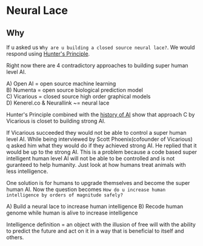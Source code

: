 # Neural Lace

## Why
If u asked us `Why are u building a closed source neural lace?`. 
We would respond using [Hunter's Principle](https://youtu.be/lsFYMO4dfhc).

Right now there are 4 contradictory approaches to building super human level AI.

A) Open AI = open source machine learning  
B) Numenta = open source biological prediction model  
C) Vicarious = closed source high order graphical models  
D) Kenerel.co & Neurallink ~= neural lace

Hunter's Principle combined with the [history of AI](https://github.com/markroxor/neuralLace/issues/15) show that 
approach C by Vicarious is closet to building strong AI.

If Vicarious succeeded they would not be able to control a super human level AI. While being
interviewed by Scott Phoenix(cofounder of Vicarious) q asked him what they would do if they
achieved strong AI. He replied that it would be up to the strong AI. This is a problem because
a code based super intelligent human level AI will not be able to be controlled and is not
guranteed to help humanity. Just look at how humans treat animals with less intelligence. 

One solution is for humans to upgrade themselves and become the super human AI. Now the 
question becomes `How do u increase human intelligence by orders of magnitude safely?`

A) Build a neural lace to increase human intelligence
B) Recode human genome while human is alive to increase intelligence

Intelligence definition = an object with the illusion of free will with the ability to predict the future and act 
on it in a way that is beneficial to itself and others.
